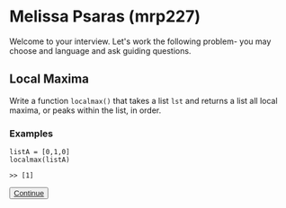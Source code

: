 
# Melissa Psaras (mrp227)
Welcome to your interview. Let's work the following problem- you may choose and language and ask guiding questions.

## Local Maxima
Write a function `localmax()` that takes a list `lst` and returns a list all local maxima, or peaks within the list, in order.

### Examples
	
```
listA = [0,1,0]
localmax(listA)

>> [1]
```
<button class= "intervew-button">
  <a href="./q2.md" >Continue</a>
</button>